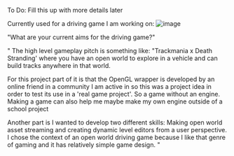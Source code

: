 To Do: Fill this up with more details later

Currently used for a driving game I am working on:
![image](https://user-images.githubusercontent.com/26779639/230844833-36683e8c-7033-4522-aa2b-71e276649bae.png)


"What are your current aims for the driving game?"


"
The high level gameplay pitch is something like: "Trackmania x Death Stranding' where you have an open world to explore in a vehicle and can build tracks anywhere in that world.

For this project part of it is that the OpenGL wrapper is developed by an online friend in a community I am active in so this was a project idea in order to test its use in a 'real game project'.  So a game without an engine. Making a game can also help me maybe make my own engine outside of a school project

Another part is I wanted to develop two different skills: Making open world asset streaming and creating dynamic level editors from a user perspective. 
I chose the context of an open world driving game because I like that genre of gaming and it has relatively simple game design. "
